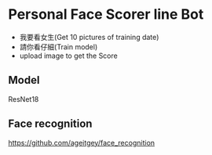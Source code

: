 # Personal Face Scorer line Bot
- 我要看女生(Get 10 pictures of training date)
- 請你看仔細(Train model)
- upload image to get the Score
## Model
ResNet18
## Face recognition
https://github.com/ageitgey/face_recognition
